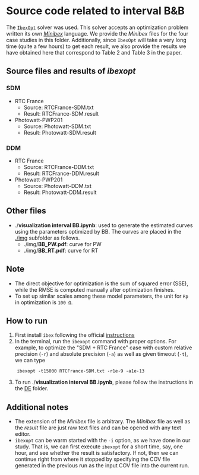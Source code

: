 # Source code related to interval B&B
The [`IbexOpt`](http://www.ibex-lib.org/doc/optim.html#optim) solver was used. This solver accepts an optimization problem written its own [*Minibex*](http://www.ibex-lib.org/doc/minibex.html) language. We provide the *Minibex* files for the four case studies in this folder. Additionally, since `IbexOpt` will take a very long time  (quite a few hours) to get each result, we also provide the results we have obtained here that correspond to Table 2 and Table 3 in the paper.

## Source files and results of *ibexopt*
### SDM
- RTC France
	+ Source: RTCFrance-SDM.txt
	+ Result: RTCFrance-SDM.result 
- Photowatt-PWP201
	+ Source: Photowatt-SDM.txt
	+ Result: Photowatt-SDM.result
### DDM
- RTC France
	+ Source: RTCFrance-DDM.txt
	+ Result: RTCFrance-DDM.result
- Photowatt-PWP201
	+ Source: Photowatt-DDM.txt
	+ Result: Photowatt-DDM.result

## Other files
- ./**visualization interval BB.ipynb**: used to generate the estimated curves using the parameters optimized by BB. The curves are placed in the [./img](./img) subfolder as follows.
  - ./img/**BB_PW.pdf**: curve for PW
  - ./img/**BB_RT.pdf**: curve for RT
  
## Note
+ The direct objective for optimization is the sum of squared error (SSE), while the RMSE is computed manually after optimization finishes.
+ To set up similar scales among these model parameters, the unit for `Rp` in optimization is `100 Ω`.
## How to run
1. First install `ibex` following the official [instructions](http://www.ibex-lib.org/doc/install.html)
2. In the terminal, run the `ibexopt` command with proper options. For example, to optimize the "SDM + RTC France" case with custom relative precision (`-r`) and absolute precision (`-a`) as well as given timeout (`-t`),  we can type 
```
	ibexopt -t15000 RTCFrance-SDM.txt -r1e-9 -a1e-13
```

3. To run ./**visualization interval BB.ipynb**, please follow the instructions in the [DE](../DE) folder. 
   
## Additional notes
+ The extension of the *Minibex* file is arbitrary. The *Minibex* file as well as the *result* file are just raw text files and can be opened with any text editor.
+ `ibexopt` can be warm started with the `-i` option, as we have done in our study. That is, we can first execute `ibexopt` for a short time, say, one hour, and see whether the result is satisfactory. If not, then we can continue right from where it stopped by specifying the COV file generated in the previous run as the input COV file into the current run.
